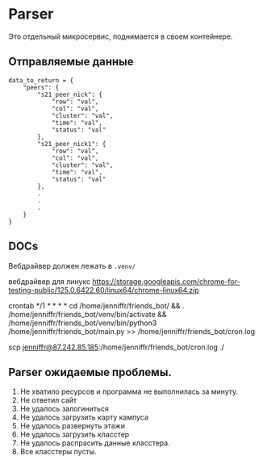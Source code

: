 # Parser

Это отдельный микросервис, поднимается в своем контейнере.

## Отправляемые данные
```
data_to_return = {
	"peers": {
		"s21_peer_nick": {
			"row": "val",
			"col": "val",
			"cluster": "val",
			"time": "val",
			"status": "val"
		},
		"s21_peer_nick1": {
			"row": "val",
			"col": "val",
			"cluster": "val",
			"time": "val",
			"status": "val"
		},
		.
		.	
		.
	}
}
```
## DOCs

Вебдрайвер должен лежать в `.venv/`

вебдрайвер для линукс 
https://storage.googleapis.com/chrome-for-testing-public/125.0.6422.60/linux64/chrome-linux64.zip

<!-- - Крона или системцтл для автозапуска парсера. -->
crontab 
*/1 * * * * cd /home/jenniffr/friends_bot/ && . /home/jenniffr/friends_bot/venv/bin/activate && /home/jenniffr/friends_bot/venv/bin/python3 /home/jenniffr/friends_bot/main.py >> /home/jenniffr/friends_bot/cron.log

scp jenniffr@87.242.85.185:/home/jenniffr/friends_bot/cron.log ./

## Parser ожидаемые проблемы.

1. Не хватило ресурсов и программа не выполнилась за минуту.
2. Не ответил сайт
3. Не удалось залогиниться
4. Не удалось загрузить карту кампуса
5. Не удалось развернуть этажи
6. Не удалось загрузить класстер 
7. Не удалось распрасить данные класстера.
8. Все класстеры пусты.

